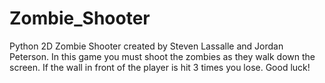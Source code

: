 # Zombie_Shooter
Python 2D Zombie Shooter created by Steven Lassalle and Jordan Peterson. In this game you must shoot the zombies as they walk down the screen. If the wall in front of the player is hit 3 times you lose. Good luck!
